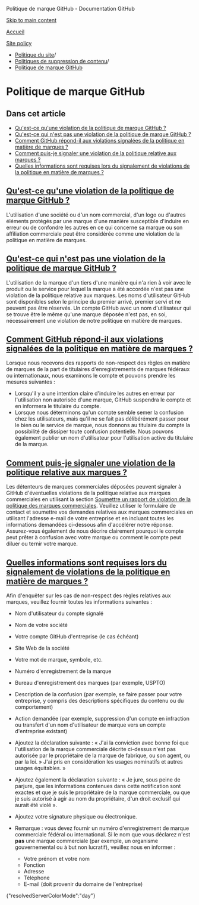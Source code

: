 Politique de marque GitHub - Documentation GitHub

[Skip to main content](#main-content)

[Accueil](/fr)

[Site policy](/fr/site-policy)

* [Politique du site](/fr/site-policy)/
* [Politiques de suppression de contenu](/fr/site-policy/content-removal-policies)/
* [Politique de marque GitHub](/fr/site-policy/content-removal-policies/github-trademark-policy)

Politique de marque GitHub
==========

Dans cet article
----------

* [Qu'est-ce qu'une violation de la politique de marque GitHub ?](#quest-ce-quune-violation-de-la-politique-de-marque-github)
* [Qu'est-ce qui n'est pas une violation de la politique de marque GitHub ?](#quest-ce-qui-nest-pas-une-violation-de-la-politique-de-marque-github)
* [Comment GitHub répond-il aux violations signalées de la politique en matière de marques ?](#how-does-github-respond-to-reported-trademark-policy-violations)
* [Comment puis-je signaler une violation de la politique relative aux marques ?](#how-do-i-report-a-trademark-policy-violation)
* [Quelles informations sont requises lors du signalement de violations de la politique en matière de marques ?](#what-information-is-required-when-reporting-trademark-policy-violations)

[Qu'est-ce qu'une violation de la politique de marque GitHub ?](#quest-ce-quune-violation-de-la-politique-de-marque-github)
----------

L'utilisation d'une société ou d'un nom commercial, d'un logo ou d'autres éléments protégés par une marque d'une manière susceptible d'induire en erreur ou de confondre les autres en ce qui concerne sa marque ou son affiliation commerciale peut être considérée comme une violation de la politique en matière de marques.

[Qu'est-ce qui n'est pas une violation de la politique de marque GitHub ?](#quest-ce-qui-nest-pas-une-violation-de-la-politique-de-marque-github)
----------

L'utilisation de la marque d'un tiers d'une manière qui n'a rien à voir avec le produit ou le service pour lequel la marque a été accordée n'est pas une violation de la politique relative aux marques. Les noms d'utilisateur GitHub sont disponibles selon le principe du premier arrivé, premier servi et ne peuvent pas être réservés. Un compte GitHub avec un nom d'utilisateur qui se trouve être le même qu'une marque déposée n'est pas, en soi, nécessairement une violation de notre politique en matière de marques.

[Comment GitHub répond-il aux violations signalées de la politique en matière de marques ?](#how-does-github-respond-to-reported-trademark-policy-violations)
----------

Lorsque nous recevons des rapports de non-respect des règles en matière de marques de la part de titulaires d'enregistrements de marques fédéraux ou internationaux, nous examinons le compte et pouvons prendre les mesures suivantes :

* Lorsqu'il y a une intention claire d'induire les autres en erreur par l'utilisation non autorisée d'une marque, GitHub suspendra le compte et en informera le titulaire du compte.
* Lorsque nous déterminons qu'un compte semble semer la confusion chez les utilisateurs, mais qu'il ne se fait pas délibérément passer pour le bien ou le service de marque, nous donnons au titulaire du compte la possibilité de dissiper toute confusion potentielle. Nous pouvons également publier un nom d'utilisateur pour l'utilisation active du titulaire de la marque.

[Comment puis-je signaler une violation de la politique relative aux marques ?](#how-do-i-report-a-trademark-policy-violation)
----------

Les détenteurs de marques commerciales déposées peuvent signaler à GitHub d'éventuelles violations de la politique relative aux marques commerciales en utilisant la section [Soumettre un rapport de violation de la politique des marques commerciales](https://support.github.com/contact/trademark-policy). Veuillez utiliser le formulaire de contact et soumettre vos demandes relatives aux marques commerciales en utilisant l'adresse e-mail de votre entreprise et en incluant toutes les informations demandées ci-dessous afin d'accélérer notre réponse. Assurez-vous également de nous décrire clairement pourquoi le compte peut prêter à confusion avec votre marque ou comment le compte peut diluer ou ternir votre marque.

[Quelles informations sont requises lors du signalement de violations de la politique en matière de marques ?](#what-information-is-required-when-reporting-trademark-policy-violations)
----------

Afin d'enquêter sur les cas de non-respect des règles relatives aux marques, veuillez fournir toutes les informations suivantes :

* Nom d'utilisateur du compte signalé

* Nom de votre société

* Votre compte GitHub d'entreprise (le cas échéant)

* Site Web de la société

* Votre mot de marque, symbole, etc.

* Numéro d'enregistrement de la marque

* Bureau d'enregistrement des marques (par exemple, USPTO)

* Description de la confusion (par exemple, se faire passer pour votre entreprise, y compris des descriptions spécifiques du contenu ou du comportement)

* Action demandée (par exemple, suppression d'un compte en infraction ou transfert d'un nom d'utilisateur de marque vers un compte d'entreprise existant)

* Ajoutez la déclaration suivante : « J'ai la conviction avec bonne foi que l'utilisation de la marque commerciale décrite ci-dessus n'est pas autorisée par le propriétaire de la marque de fabrique, ou son agent, ou par la loi. » J'ai pris en considération les usages nominatifs et autres usages équitables. »

* Ajoutez également la déclaration suivante : « Je jure, sous peine de parjure, que les informations contenues dans cette notification sont exactes et que je suis le propriétaire de la marque commerciale, ou que je suis autorisé à agir au nom du propriétaire, d'un droit exclusif qui aurait été violé ».

* Ajoutez votre signature physique ou électronique.

* Remarque : vous devez fournir un numéro d'enregistrement de marque commerciale fédéral ou international. Si le nom que vous déclarez n'est **pas** une marque commerciale (par exemple, un organisme gouvernemental ou à but non lucratif), veuillez nous en informer :

  * Votre prénom et votre nom
  * Fonction
  * Adresse
  * Téléphone
  * E-mail (doit provenir du domaine de l'entreprise)

{"resolvedServerColorMode":"day"}
